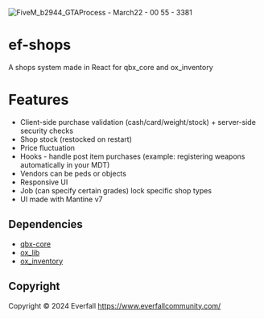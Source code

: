 ![FiveM_b2944_GTAProcess - March22 - 00 55 - 3381](https://github.com/jellyton69/ef-shops/assets/20498875/50def34d-6e19-4bb5-a63c-b267c5202f7b)
# ef-shops
A shops system made in React for qbx_core and ox_inventory

# Features
- Client-side purchase validation (cash/card/weight/stock) + server-side security checks
- Shop stock (restocked on restart)
- Price fluctuation
- Hooks - handle post item purchases (example: registering weapons automatically in your MDT)
- Vendors can be peds or objects
- Responsive UI
- Job (can specify certain grades) lock specific shop types
- UI made with Mantine v7

## Dependencies
- [qbx-core](https://github.com/Qbox-project/qbx_core)
- [ox_lib](https://github.com/overextended/ox_lib)
- [ox_inventory](https://github.com/overextended/ox_inventory) 

## Copyright
Copyright © 2024 Everfall https://www.everfallcommunity.com/
